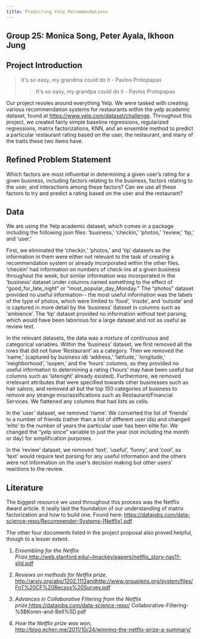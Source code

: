 ```yaml
---
title: Predicting Yelp Recommendations
---
```


## Group 25: Monica Song, Peter Ayala, Ikhoon Jung 



## Project Introduction

>It's so easy, my grandma could do it - Pavlos Protopapas
>
>> It's so easy, my grandpa could do it - Pavlos Protopapas

Our project revoles around everything Yelp. We were tasked with creating various recommendation systems for restaurants within the yelp academic dataset, found at https://www.yelp.com/dataset/challenge. Throughout this project, we created fairly simple baseline regressions, regularized regressions, matrix factorizations, KNN, and an ensemble method to predict a particular restaurant rating based on the user, the restaurant, and many of the traits these two items have. 

## Refined Problem Statement

Which factors are most influential in determining a given user’s rating for a given business, including factors relating to the business, factors relating to the user, and interactions among these factors? Can we use all these factors to try and predict a rating based on the user and the restaurant? 

## Data

We are using the Yelp academic dataset, which comes in a package including the following json files: ‘business,’ ‘checkin,’ ‘photos,’ ‘review,’ ‘tip,’ and ‘user.’

First, we eliminated the ‘checkin,’ ‘photos,’ and ‘tip’ datasets as the information in them were either not relevant to the task of creating a recommendation system or already incorporated within the other files. ‘checkin’ had information on numbers of check-ins at a given business throughout the week, but similar information was incorporated in the ‘business’ dataset under columns named something to the effect of “good_for_late_night” or “most_popular_day_Monday.” The “photos” dataset provided no useful information-- the most useful information was the labels of the type of  photos, which were limited to ‘food’, ‘inside’, and ‘outside’ and is captured in more detail by the ‘business’ dataset in columns such as ‘ambience’. The ‘tip’ dataset provided no information without text parsing, which would have been laborious for a large dataset and not as useful as review text.

In the relevant datasets, the data was a mixture of continuous and categorical variables. Within the ‘business’ dataset, we first removed all the rows that did not have ‘Restaurant’ as a category. Then we removed the ‘name,’ (captured by business id) ‘address,’ ‘latitude,’ ‘longitude,’ ‘neighborhood’, ‘isopen,’ and the ‘hours’ columns, as they provided no useful information to determining a rating (‘hours’ may have been useful but columns such as ‘latenight’ already existed). Furthermore, we removed irrelevant attributes that were specified towards other businesses such as hair salons, and removed all but the top 150 categories of business to remove any strange misclassifications such as Restaurant/Financial Services. We flattened any columns that had lists as cells.

In the ‘user’ dataset, we removed ‘name’. We converted the list of ‘friends’ to a number of friends (rather than a list of different user ids) and changed ‘elite’ to the number of years the particular user has been elite for. We changed the “yelp since” variable to just the year (not including the month or day) for simplification purposes.

In the ‘review’ dataset, we removed ‘text’, ‘useful’, ‘funny’, and ‘cool’, as ‘text’ would require text parsing for any useful information and the others were not information on the user’s decision making but other users’ reactions to the review.

## Literature 

The biggest resource we used throughout this process was the Netflix Award article. It really laid the foundation of our understanding of matrix factorization and how to build one. Found here: https://datajobs.com/data-science-repo/Recommender-Systems-[Netflix].pdf

The other four documents listed in the project proposal also proved helpful, though to a lesser extent. 

1. *Ensembling for the Netflix Prize*,http://web.stanford.edu/~lmackey/papers/netflix_story-nas11-slid.pdf

2. *Reviews on methods for Netflix prize*, http://arxiv.org/abs/1202.1112andhttp://www.grouplens.org/system/files/FnT%20CF%20Recsys%20Survey.pdf

3. *Advances in Collaborative Filtering from the Netflix prize*,https://datajobs.com/data-science-repo/ Collaborative-Filtering-%5BKoren-and-Bell%5D.pdf

4. *How the Netflix prize was won*, http://blog.echen.me/2011/10/24/winning-the-netflix-prize-a-summary/

​				
​			
​		
​	